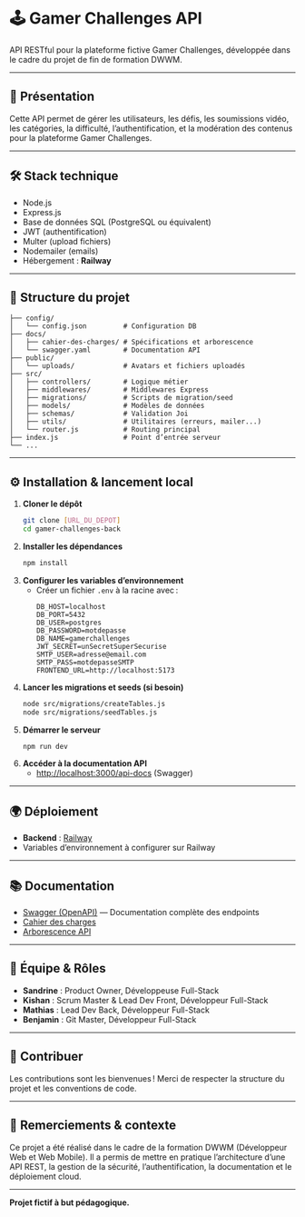 # 🕹️ Gamer Challenges API

API RESTful pour la plateforme fictive Gamer Challenges, développée dans le cadre du projet de fin de formation DWWM.

---

## 🚀 Présentation

Cette API permet de gérer les utilisateurs, les défis, les soumissions vidéo, les catégories, la difficulté, l’authentification, et la modération des contenus pour la plateforme Gamer Challenges.

---

## 🛠️ Stack technique

- Node.js
- Express.js
- Base de données SQL (PostgreSQL ou équivalent)
- JWT (authentification)
- Multer (upload fichiers)
- Nodemailer (emails)
- Hébergement : **Railway**

---

## 📁 Structure du projet

```
├── config/
│   └── config.json         # Configuration DB
├── docs/
│   ├── cahier-des-charges/ # Spécifications et arborescence
│   └── swagger.yaml        # Documentation API
├── public/
│   └── uploads/            # Avatars et fichiers uploadés
├── src/
│   ├── controllers/        # Logique métier
│   ├── middlewares/        # Middlewares Express
│   ├── migrations/         # Scripts de migration/seed
│   ├── models/             # Modèles de données
│   ├── schemas/            # Validation Joi
│   ├── utils/              # Utilitaires (erreurs, mailer...)
│   └── router.js           # Routing principal
├── index.js                # Point d’entrée serveur
└── ...
```

---

## ⚙️ Installation & lancement local

1. **Cloner le dépôt**
   ```bash
   git clone [URL_DU_DEPOT]
   cd gamer-challenges-back
   ```
2. **Installer les dépendances**
   ```bash
   npm install
   ```
3. **Configurer les variables d’environnement**
   - Créer un fichier `.env` à la racine avec :
     ```env
     DB_HOST=localhost
     DB_PORT=5432
     DB_USER=postgres
     DB_PASSWORD=motdepasse
     DB_NAME=gamerchallenges
     JWT_SECRET=unSecretSuperSecurise
     SMTP_USER=adresse@email.com
     SMTP_PASS=motdepasseSMTP
     FRONTEND_URL=http://localhost:5173
     ```
4. **Lancer les migrations et seeds (si besoin)**
   ```bash
   node src/migrations/createTables.js
   node src/migrations/seedTables.js
   ```
5. **Démarrer le serveur**
   ```bash
   npm run dev
   ```
6. **Accéder à la documentation API**
   - [http://localhost:3000/api-docs](http://localhost:3000/api-docs) (Swagger)

---

## 🌍 Déploiement

- **Backend** : [Railway](https://railway.app)
- Variables d’environnement à configurer sur Railway

---

## 📚 Documentation

- [Swagger (OpenAPI)](./docs/swagger.yaml) — Documentation complète des endpoints
- [Cahier des charges](./docs/cahier-des-charges/cahier-des-charges.md)
- [Arborescence API](./docs/cahier-des-charges/arborescence-api.png)

---

## 👥 Équipe & Rôles

- **Sandrine** : Product Owner, Développeuse Full-Stack
- **Kishan** : Scrum Master & Lead Dev Front, Développeur Full-Stack
- **Mathias** : Lead Dev Back, Développeur Full-Stack
- **Benjamin** : Git Master, Développeur Full-Stack

---

## 🤝 Contribuer

Les contributions sont les bienvenues ! Merci de respecter la structure du projet et les conventions de code. 

---

## 🙏 Remerciements & contexte

Ce projet a été réalisé dans le cadre de la formation DWWM (Développeur Web et Web Mobile). Il a permis de mettre en pratique l’architecture d’une API REST, la gestion de la sécurité, l’authentification, la documentation et le déploiement cloud.

---

**Projet fictif à but pédagogique.**